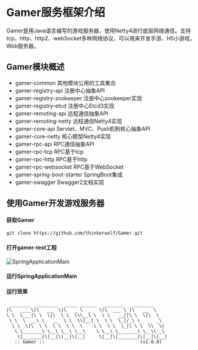 # Gamer服务框架介绍

Gamer是用Java语言编写的游戏服务器，使用Netty4进行底层网络通信。支持tcp、http、http2、webSocket多种网络协议，可以用来开发手游、H5小游戏，Web服务器。

## Gamer模块概述

- gamer-common 其他模块公用的工具集合
- gamer-registry-api 注册中心抽象API
- gamer-registry-zookeeper 注册中心zookeeper实现
- gamer-registry-etcd 注册中心Etcd3实现
- gamer-remoting-api 远程通信抽象API
- gamer-remoting-netty 远程通信Netty4实现
- gamer-core-api Servlet、MVC、Push机制核心抽象API
- gamer-core-netty 核心模型Netty4实现
- gamer-rpc-api RPC通信抽象API
- gamer-rpc-tcp RPC基于tcp
- gamer-rpc-http RPC基于http
- gamer-rpc-websocket RPC基于WebSocket
- gamer-spring-boot-starter SpringBoot集成
- gamer-swagger Swagger2文档实现

## 使用Gamer开发游戏服务器

#### 获取Gamer
```
git clone https://github.com/thinkerwolf/Gamer.git
```

#### 打开gamer-test工程

![SpringApplicationMain](https://github.com/thinkerwolf/Gamer/tree/master/doc/test_main.png "optional title")

#### 运行SpringApplicationMain

#### 运行效果

```
 ________  ________  _____ ______   _______   ________     
|\   ____\|\   __  \|\   _ \  _   \|\  ___ \ |\   __  \    
\ \  \___|\ \  \|\  \ \  \\\__\ \  \ \   __/|\ \  \|\  \   
 \ \  \  __\ \   __  \ \  \\|__| \  \ \  \_|/_\ \   _  _\  
  \ \  \|\  \ \  \ \  \ \  \    \ \  \ \  \_|\ \ \  \\  \| 
   \ \_______\ \__\ \__\ \__\    \ \__\ \_______\ \__\\ _\ 
    \|_______|\|__|\|__|\|__|     \|__|\|_______|\|__|\|__|
   :: Gamer ::                                   (v1.0.0)
```